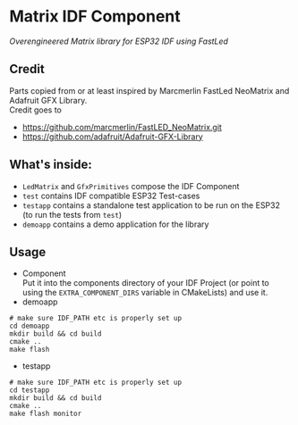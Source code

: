 # Matrix IDF Component

_Overengineered Matrix library for ESP32 IDF using FastLed_

## Credit
Parts copied from or at least inspired by Marcmerlin FastLed NeoMatrix and Adafruit GFX Library.  
Credit goes to
- https://github.com/marcmerlin/FastLED_NeoMatrix.git
- https://github.com/adafruit/Adafruit-GFX-Library

## What's inside:
* `LedMatrix` and `GfxPrimitives` compose the IDF Component
* `test` contains IDF compatible ESP32 Test-cases
* `testapp` contains a standalone test application to be run on the ESP32 (to run the tests from `test`)
* `demoapp` contains a demo application for the library

## Usage

* Component \
Put it into the components directory of your IDF Project (or point to using the `EXTRA_COMPONENT_DIRS` variable in CMakeLists) and use it.
* demoapp
```
# make sure IDF_PATH etc is properly set up
cd demoapp
mkdir build && cd build
cmake ..
make flash
```
* testapp
```
# make sure IDF_PATH etc is properly set up
cd testapp
mkdir build && cd build
cmake ..
make flash monitor
```
